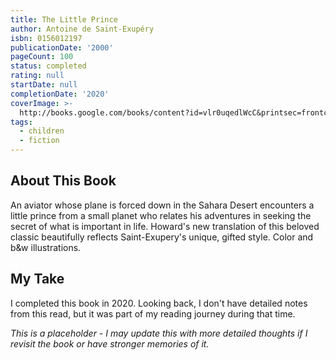 ```yaml
---
title: The Little Prince
author: Antoine de Saint-Exupéry
isbn: 0156012197
publicationDate: '2000'
pageCount: 100
status: completed
rating: null
startDate: null
completionDate: '2020'
coverImage: >-
  http://books.google.com/books/content?id=vlr0uqedlWcC&printsec=frontcover&img=1&zoom=1&source=gbs_api
tags:
  - children
  - fiction
---
```


## About This Book

An aviator whose plane is forced down in the Sahara Desert encounters a little prince from a small planet who relates his adventures in seeking the secret of what is important in life. Howard's new translation of this beloved classic beautifully reflects Saint-Exupery's unique, gifted style. Color and b&w illustrations.

## My Take

I completed this book in 2020. Looking back, I don't have detailed notes from this read, but it was part of my reading journey during that time.

*This is a placeholder - I may update this with more detailed thoughts if I revisit the book or have stronger memories of it.*
